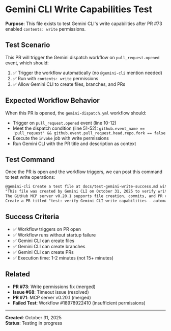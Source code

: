 # Gemini CLI Write Capabilities Test

**Purpose**: This file exists to test Gemini CLI's write capabilities after PR #73 enabled `contents: write` permissions.

## Test Scenario

This PR will trigger the Gemini dispatch workflow on `pull_request.opened` event, which should:

1. ✅ Trigger the workflow automatically (no `@gemini-cli` mention needed)
2. ✅ Run with `contents: write` permissions
3. ✅ Allow Gemini CLI to create files, branches, and PRs

## Expected Workflow Behavior

When this PR is opened, the `gemini-dispatch.yml` workflow should:

- Trigger on `pull_request.opened` event (line 10-12)
- Meet the dispatch condition (line 51-52): `github.event_name == 'pull_request' && github.event.pull_request.head.repo.fork == false`
- Execute the `invoke` job with write permissions
- Run Gemini CLI with the PR title and description as context

## Test Command

Once the PR is open and the workflow triggers, we can post this command to test write operations:

```markdown
@gemini-cli Create a test file at docs/test-gemini-write-success.md with the content 
"This file was created by Gemini CLI on October 31, 2025 to verify write capabilities. 
The GitHub MCP server v0.20.1 supports file creation, commits, and PR creation." 
Create a PR titled "test: verify Gemini CLI write capabilities - automated test".
```

## Success Criteria

- ✅ Workflow triggers on PR open
- ✅ Workflow runs without startup failure
- ✅ Gemini CLI can create files
- ✅ Gemini CLI can create branches
- ✅ Gemini CLI can create PRs
- ✅ Execution time: 1-2 minutes (not 15+ minutes)

## Related

- **PR #73**: Write permissions fix (merged)
- **Issue #68**: Timeout issue (resolved)
- **PR #71**: MCP server v0.20.1 (merged)
- **Failed Test**: Workflow #18978922410 (insufficient permissions)

---

**Created**: October 31, 2025  
**Status**: Testing in progress

